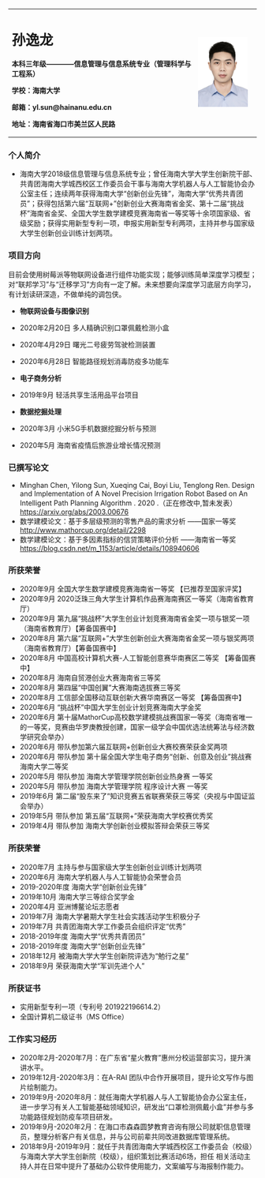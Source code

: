 
<table border="0">
  <tr>
    <td width="75%">
      <h1>孙逸龙</h1>
      <p><b>本科三年级————信息管理与信息系统专业（管理科学与工程系）</b></p>
      <p><b>学校：海南大学</b></p>
      <p><b>邮箱：yl.sun@hainanu.edu.cn </b></p>
      <p><b>地址：海南省海口市美兰区人民路 </b></p>
    </td>
    <td width="25%">
      <img src="/zhengjianzhao.jpg" width="90%">     
    </td>
  </tr>
</table>

### 个人简介

- 海南大学2018级信息管理与信息系统专业；曾任海南大学大学生创新院干部、共青团海南大学城西校区工作委员会干事与海南大学机器人与人工智能协会办公室主任；连续两年获得海南大学“创新创业先锋”，海南大学“优秀共青团员”；获得包括第六届“互联网+”创新创业大赛海南省金奖、第十二届“挑战杯”海南省金奖、全国大学生数学建模竞赛海南省一等奖等十余项国家级、省级奖励；获得实用新型专利一项，申报实用新型专利两项，主持并参与国家级大学生创新创业训练计划两项。
### 项目方向
目前会使用树莓派等物联网设备进行组件功能实现；能够训练简单深度学习模型；对“联邦学习”与“迁移学习”方向有一定了解。未来想要向深度学习底层方向学习，有计划读研深造，不做单纯的调包侠。
- **物联网设备与图像识别**
- 2020年2月20日 多人精确识别口罩佩戴检测小盒
- 2020年4月29日 曙光二号疲劳驾驶检测装置
- 2020年6月28日 智能路径规划消毒防疫多功能车

- **电子商务分析**
- 2019年9月 轻活共享生活用品平台项目

- **数据挖掘处理**
- 2020年3月 小米5G手机数据挖掘分析与预测
- 2020年5月 海南省疫情后旅游业增长情况预测


### 已撰写论文

- Minghan Chen, Yilong Sun, Xueqing Cai, Boyi Liu, Tenglong Ren. Design and Implementation of A Novel Precision Irrigation Robot Based on An Intelligent Path Planning Algorithm . 2020 .（正在修改中,暂未发表）   https://arxiv.org/abs/2003.00676
- 数学建模论文：基于多层级预测的零售产品的需求分析 ——国家一等奖 http://www.mathorcup.org/detail/2298
- 数学建模论文：基于多因素指标的信贷策略评价分析 ——海南省一等奖 https://blog.csdn.net/m_1153/article/details/108940606


### 所获荣誉

- 2020年9月 全国大学生数学建模竞赛海南省一等奖 【已推荐至国家评奖】
- 2020年9月 2020泛珠三角大学生计算机作品赛海南赛区一等奖（海南省教育厅）
- 2020年9月 第九届“挑战杯”大学生创业计划竞赛海南省金奖一项与银奖一项 （海南省教育厅）【筹备国赛中】
- 2020年8月 第六届“互联网+”大学生创新创业大赛海南省金奖一项与银奖两项（海南省教育厅）【筹备国赛中】
- 2020年8月 中国高校计算机大赛-人工智能创意赛华南赛区二等奖  【筹备国赛中】
- 2020年8月 海南自贸港创业大赛海南省三等奖
- 2020年8月 第四届“中国创翼”大赛海南选拔赛三等奖
- 2020年8月 工信部全国移动互联创新大赛华南赛区一等奖  【筹备国赛中】
- 2020年6月 “挑战杯”中国大学生创业计划竞赛海南大学金奖
- 2020年6月 第十届MathorCup高校数学建模挑战赛国家一等奖（海南省唯一的一等奖，竞赛由华罗庚教授创建，国家一级学会中国优选法统筹法与经济数学研究会举办）
- 2020年6月 带队参加第六届互联网+创新创业大赛校赛荣获金奖两项
- 2020年6月 带队参加 第十届全国大学生电子商务“创新、创意及创业”挑战赛 海南大学二等奖
- 2020年5月 带队参加 海南大学管理学院创新创业热身赛 一等奖
- 2020年5月 带队参加 海南大学管理学院 程序设计大赛 一等奖
- 2019年6月 第二届“股东来了”知识竞赛五省联赛荣获三等奖（央视与中国证监会举办）
- 2019年5月 带队参加 第五届“互联网+”荣获海南大学校赛优秀奖
- 2019年4月 带队参加 海南大学创新创业模拟答辩会荣获三等奖


### 所获荣誉

- 2020年7月 主持与参与国家级大学生创新创业训练计划两项
- 2020年6月 海南大学机器人与人工智能协会荣誉会员
- 2019-2020年度 海南大学“创新创业先锋”
- 2019年10月 海南大学三等综合奖学金
- 2020年4月 亚洲博鳌论坛志愿者
- 2019年7月 海南大学暑期大学生社会实践活动学生积极分子
- 2019年7月 共青团海南大学工作委员会组织评定“优秀”
- 2018-2019年度 海南大学“优秀共青团员”
- 2018-2019年度 海南大学“创新创业先锋”
- 2018年12月 被海南大学大学生创新院评选为“勉行之星”
- 2018年9月 荣获海南大学“军训先进个人”




### 所获证书

- 实用新型专利一项（专利号 201922196614.2）
- 全国计算机二级证书（MS Office）


### 工作实习经历

- 2020年2月-2020年7月：在广东省“星火教育”惠州分校运营部实习，提升演讲水平。
- 2019年12月-2020年3月：在A-RAI 团队中合作开展项目，提升论文写作与图片绘制能力。
- 2019年9月-2020年8月：就任海南大学机器人与人工智能协会办公室主任，进一步学习有关人工智能基础领域知识，研发出“口罩检测佩戴小盒”并参与多功能路径规划防疫车项目研发。
- 2019年9月-2020年2月：在海口市森森圆梦教育咨询有限公司就职信息管理员，整理分析客户有关信息，并与公司前辈共同改进数据库管理系统。
- 2018年9月-2019年9月：就任于共青团海南大学城西校区工作委员会（校级）与海南大学大学生创新院（校级），组织策划比赛活动6场，担任 相关活动主持人并在日常中提升了基础办公软件使用能力，文案编写与海报制作能力。


